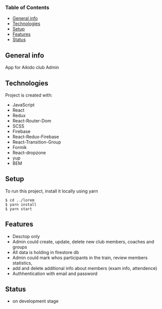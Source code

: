 

### Table of Contents

* [General info](#general-info)
* [Technologies](#technologies)
* [Setup](#setup)
* [Features](#features)
* [Status](#status)

## General info 
App for Aikido club Admin
  

## Technologies
Project is created with:
* JavaScript
* React
* Redux 
* React-Router-Dom 
* SCSS
* Firebase
* React-Redux-Firebase
* React-Transition-Group
* Formik 
* React-dropzone
* yup
* BEM

## Setup
To run this project, install it locally using yarn

```
$ cd ../lorem
$ yarn install
$ yarn start 
```

## Features 
* Desctop only
* Admin could create, update, delete new club members, coaches and groups
* All data is holding in firestore db
* Admin could mark whos participants in the train, review members statistics, 
* add and delete additional info about members (exam info, attendence) 
* Authhentication with email and password 

## Status
* on development stage

